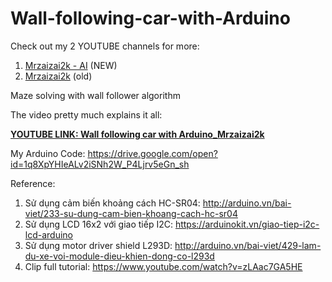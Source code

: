 # Wall-following-car-with-Arduino
Check out my 2 YOUTUBE channels for more:
1. [Mrzaizai2k - AI](https://www.youtube.com/channel/UCFGCVG0P2eLS5jkDaE0vSfA) (NEW)
2. [Mrzaizai2k](https://www.youtube.com/channel/UCCq3lQ1W437euT9eq2_26HQ) (old)

Maze solving with wall follower algorithm 

The video pretty much explains it all:

[**YOUTUBE LINK: Wall following car with Arduino_Mrzaizai2k**](https://www.youtube.com/watch?v=ztjC2I54o4M&list=PLwPBf6q2CQ-btTIgsZXhBJY6vKkSxBtxv)

My Arduino Code: https://drive.google.com/open?id=1q8XpYHIeALv2iSNh2W_P4Ljrv5eGn_sh

Reference: 

1. Sử dụng cảm biến khoảng cách HC-SR04: http://arduino.vn/bai-viet/233-su-dung-cam-bien-khoang-cach-hc-sr04
2. Sử dụng LCD 16x2 với giao tiếp I2C: https://arduinokit.vn/giao-tiep-i2c-lcd-arduino
3. Sử dụng motor driver shield L293D: http://arduino.vn/bai-viet/429-lam-du-xe-voi-module-dieu-khien-dong-co-l293d
4. Clip full tutorial: https://www.youtube.com/watch?v=zLAac7GA5HE 



